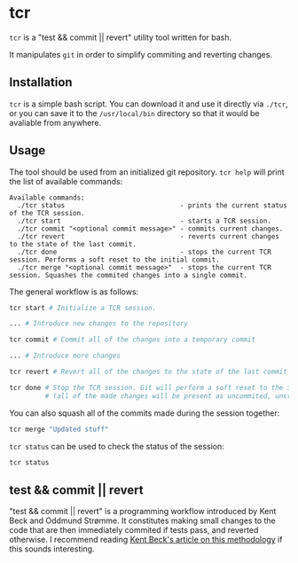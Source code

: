 # tcr
`tcr` is a "test &amp;&amp; commit || revert" utility tool written for bash.

It manipulates `git` in order to simplify commiting and reverting changes.

## Installation
`tcr` is a simple bash script. You can download it and use it directly via `./tcr`, or you can save it to the `/usr/local/bin` directory so that it would be avaliable from anywhere.

## Usage

The tool should be used from an initialized git repository. `tcr help` will print the list of available commands:
```
Available commands:
  ./tcr status                             - prints the current status of the TCR session.
  ./tcr start                              - starts a TCR session.
  ./tcr commit "<optional commit message>" - commits current changes.
  ./tcr revert                             - reverts current changes to the state of the last commit.
  ./tcr done                               - stops the current TCR session. Performs a soft reset to the initial commit.
  ./tcr merge "<optional commit message>"  - stops the current TCR session. Squashes the commited changes into a single commit.
```


The general workflow is as follows:

```bash
tcr start # Initialize a TCR session.

... # Introduce new changes to the repository

tcr commit # Commit all of the changes into a temporary commit

... # Introduce more changes

tcr revert # Revert all of the changes to the state of the last commit

tcr done # Stop the TCR session. Git will perform a soft reset to the initial commit 
         # (all of the made changes will be present as uncommited, unstaged changes to the initial commit)
```

You can also squash all of the commits made during the session together:

```bash
tcr merge "Updated stuff"
```

`tcr status` can be used to check the status of the session:
```bash
tcr status
```


## test && commit || revert
"test && commit || revert" is a programming workflow introduced by Kent Beck and Oddmund Strømme. It constitutes making small changes to the code that are then immediately commited if tests pass, and reverted otherwise. I recommend reading [Kent Beck's article on this methodology](https://medium.com/@kentbeck_7670/test-commit-revert-870bbd756864) if this sounds interesting.

